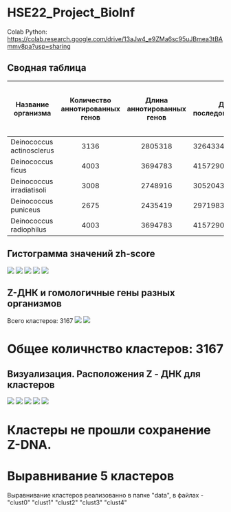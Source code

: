 # HSE22_Project_BioInf

Colab Python:
https://colab.research.google.com/drive/13aJw4_e9ZMa6sc95uJBmea3tBAmmv8pa?usp=sharing


## Сводная таблица

| Название организма| Количество аннотированных генов | Длина аннотированных генов| Длина последовательности | Процент покрытия | Количество участков с ZH-Score > 500 | Общая длина участков с ZH-Score > 500 |
| ----------------- |:------------------------------:| :----------:| -------------------------------|:----------------:| :------------------------------------:|:---------------------------------------:|
| Deinococcus actinosclerus | 3136 | 2805318 | 3264334 | 85.94 | 43410 | 42493 |
| Deinococcus ficus | 4003 | 3694783 | 4157290 | 88.87 | 44590 | 43698 |
| Deinococcus irradiatisoli | 3008 | 2748916 | 3052043 | 90.07 | 50389 | 48643 |
| Deinococcus puniceus | 2675 | 2435419 | 2971983 | 81.95 | 49301 | 49322 |
| Deinococcus radiophilus | 4003 | 3694783 | 4157290 | 88.87 | 42344 | 42100 |

## Гистограмма значений zh-score

![](https://github.com/NikitaGubanov0/HSE22_Project_BioInf/blob/main/data/act.png)
![](https://github.com/NikitaGubanov0/HSE22_Project_BioInf/blob/main/image/ficus.png)
![](https://github.com/NikitaGubanov0/HSE22_Project_BioInf/blob/main/image/irr.png)
![](https://github.com/NikitaGubanov0/HSE22_Project_BioInf/blob/main/image/pun.png)
![](https://github.com/NikitaGubanov0/HSE22_Project_BioInf/blob/main/image/soli.png)

## Z-ДНК и гомологичные гены разных организмов

Всего кластеров: 3167
![](https://github.com/NikitaGubanov0/HSE22_Project_BioInf/blob/main/data/Genes%20in%20clusters.jpg)
![](https://github.com/NikitaGubanov0/HSE22_Project_BioInf/blob/main/image/Species%20in%20clusters.jpg)

# Общее количнство кластеров: 3167


## Визуализация. Расположения Z - ДНК для кластеров
![](https://github.com/NikitaGubanov0/HSE22_Project_BioInf/blob/main/image/zdna_actinosclerus.png)
![](https://github.com/NikitaGubanov0/HSE22_Project_BioInf/blob/main/image/zdna_ficus.png)
![](https://github.com/NikitaGubanov0/HSE22_Project_BioInf/blob/main/image/zdna_irradiatisoli.png)
![](https://github.com/NikitaGubanov0/HSE22_Project_BioInf/blob/main/image/zdna_puniceus.png)
![](https://github.com/NikitaGubanov0/HSE22_Project_BioInf/blob/main/image/zdna_soli.png)

# Кластеры не прошли сохранение Z-DNA.

# Выравнивание 5 кластеров
Выравнивание кластеров реализованно в папке "data", в файлах - "clust0" "clust1" "clust2" "clust3" "clust4"
